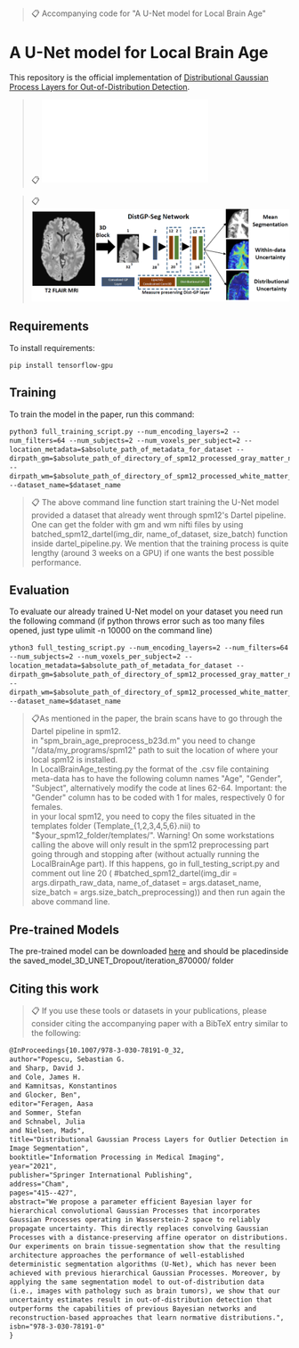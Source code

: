 >📋  Accompanying code for "A U-Net model for Local Brain Age"

# A U-Net model for Local Brain Age

This repository is the official implementation of [Distributional Gaussian Process Layers for Out-of-Distribution Detection](https://link.springer.com/chapter/10.1007/978-3-030-78191-0_32). 

>📋  ![Schematic of DistGP Layer](schematic_dist_gp_activation.pdf)

>📋  ![Segmentation Architecture](segmentation_network.png)

## Requirements

To install requirements:

```setup
pip install tensorflow-gpu
```
## Training

To train the model in the paper, run this command:

```train
python3 full_training_script.py --num_encoding_layers=2 --num_filters=64 --num_subjects=2 --num_voxels_per_subject=2 --location_metadata=$absolute_path_of_metadata_for_dataset --dirpath_gm=$absolute_path_of_directory_of_spm12_processed_gray_matter_nifti_files
--dirpath_wm=$absolute_path_of_directory_of_spm12_processed_white_matter_nifti_files --dataset_name=$dataset_name
```

>📋  The above command line function start training the U-Net model provided a dataset that already went through spm12's Dartel pipeline. One can get the folder with gm and wm nifti files by using  batched_spm12_dartel(img_dir, name_of_dataset, size_batch) function inside dartel_pipeline.py. We mention that the training process is quite lengthy (around 3 weeks on a GPU) if one wants the best possible performance.

## Evaluation

To evaluate our already trained U-Net model on your dataset you need run the following command (if python throws error such as too many files opened, just type ulimit -n 10000 on the command line)

```eval
ython3 full_testing_script.py --num_encoding_layers=2 --num_filters=64 --num_subjects=2 --num_voxels_per_subject=2 --location_metadata=$absolute_path_of_metadata_for_dataset --dirpath_gm=$absolute_path_of_directory_of_spm12_processed_gray_matter_nifti_files
--dirpath_wm=$absolute_path_of_directory_of_spm12_processed_white_matter_nifti_files --dataset_name=$dataset_name
```

>📋As mentioned in the paper, the brain scans have to go through the Dartel pipeline in spm12. <br/>
>in "spm_brain_age_preprocess_b23d.m" you need to change "/data/my_programs/spm12" path to suit the location of where your local spm12 is installed. <br/>
>In LocalBrainAge_testing.py the format of the .csv file containing meta-data has to have the following column names "Age", "Gender", "Subject", alternatively modify the code at lines 62-64. Important: the "Gender" column has to be coded with 1 for males, respectively 0 for females. <br/>
>in your local spm12, you need to copy the files situated in the templates folder (Template_{1,2,3,4,5,6}.nii) to "$your_spm12_folder/templates/". Warning! On some workstations calling the above will only result in the spm12 preprocessing part going through and stopping after (without actually running the LocalBrainAge part). If this happens, go in full_testing_script.py and comment out line 20 ( #batched_spm12_dartel(img_dir = args.dirpath_raw_data, name_of_dataset = args.dataset_name, size_batch = args.size_batch_preprocessing)) and then run again the above command line.

## Pre-trained Models

The pre-trained model can be downloaded [here](https://drive.google.com/drive/folders/1htVlUTyWI2fN6Hz0inBJevlYV0zruOc2?usp=sharing) and should be placedinside the saved_model_3D_UNET_Dropout/iteration_870000/ folder

## Citing this work

>📋 If you use these tools or datasets in your publications, please consider citing the accompanying paper with a BibTeX entry similar to the following:

```
@InProceedings{10.1007/978-3-030-78191-0_32,
author="Popescu, Sebastian G.
and Sharp, David J.
and Cole, James H.
and Kamnitsas, Konstantinos
and Glocker, Ben",
editor="Feragen, Aasa
and Sommer, Stefan
and Schnabel, Julia
and Nielsen, Mads",
title="Distributional Gaussian Process Layers for Outlier Detection in Image Segmentation",
booktitle="Information Processing in Medical Imaging",
year="2021",
publisher="Springer International Publishing",
address="Cham",
pages="415--427",
abstract="We propose a parameter efficient Bayesian layer for hierarchical convolutional Gaussian Processes that incorporates Gaussian Processes operating in Wasserstein-2 space to reliably propagate uncertainty. This directly replaces convolving Gaussian Processes with a distance-preserving affine operator on distributions. Our experiments on brain tissue-segmentation show that the resulting architecture approaches the performance of well-established deterministic segmentation algorithms (U-Net), which has never been achieved with previous hierarchical Gaussian Processes. Moreover, by applying the same segmentation model to out-of-distribution data (i.e., images with pathology such as brain tumors), we show that our uncertainty estimates result in out-of-distribution detection that outperforms the capabilities of previous Bayesian networks and reconstruction-based approaches that learn normative distributions.",
isbn="978-3-030-78191-0"
}



```







